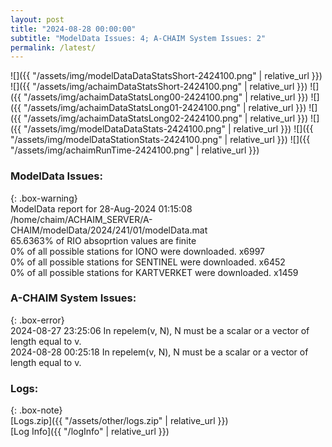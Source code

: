 ```yaml
---
layout: post
title: "2024-08-28 00:00:00"
subtitle: "ModelData Issues: 4; A-CHAIM System Issues: 2"
permalink: /latest/
---
```


![]({{ "/assets/img/modelDataDataStatsShort-2424100.png" | relative_url }})
![]({{ "/assets/img/achaimDataStatsShort-2424100.png" | relative_url }})
![]({{ "/assets/img/achaimDataStatsLong00-2424100.png" | relative_url }})
![]({{ "/assets/img/achaimDataStatsLong01-2424100.png" | relative_url }})
![]({{ "/assets/img/achaimDataStatsLong02-2424100.png" | relative_url }})
![]({{ "/assets/img/modelDataDataStats-2424100.png" | relative_url }})
![]({{ "/assets/img/modelDataStationStats-2424100.png" | relative_url }})
![]({{ "/assets/img/achaimRunTime-2424100.png" | relative_url }})


### ModelData Issues:  
  
{: .box-warning}  
 ModelData report for 28-Aug-2024 01:15:08   
 /home/chaim/ACHAIM_SERVER/A-CHAIM/modelData/2024/241/01/modelData.mat   
 65.6363% of RIO absoprtion values are finite   
 0% of all possible stations for IONO were downloaded. x6997   
 0% of all possible stations for SENTINEL were downloaded. x6452   
 0% of all possible stations for KARTVERKET were downloaded. x1459   
  
### A-CHAIM System Issues:  
  
{: .box-error}  
2024-08-27 23:25:06 In repelem(v, N), N must be a scalar or a vector of length equal to v.  
2024-08-28 00:25:18 In repelem(v, N), N must be a scalar or a vector of length equal to v.  

### Logs:  
  
{: .box-note}  
[Logs.zip]({{ "/assets/other/logs.zip" | relative_url }})  
[Log Info]({{ "/logInfo" | relative_url }})  
